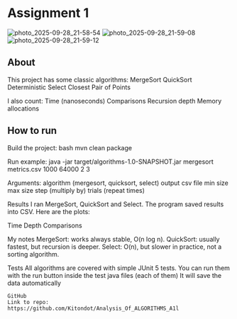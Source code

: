 # Assignment 1 
![photo_2025-09-28_21-58-54](https://github.com/user-attachments/assets/cd27b058-7492-4f25-91aa-4ecb1207c3f7)
![photo_2025-09-28_21-59-08](https://github.com/user-attachments/assets/5c47b643-bb86-4ac7-b1a8-1ff142e974fb)
![photo_2025-09-28_21-59-12](https://github.com/user-attachments/assets/592f8057-9aab-41ee-88b6-0c1824e47796)
## About
This project has some classic algorithms:
MergeSort
QuickSort
Deterministic Select
Closest Pair of Points

I also count:
Time (nanoseconds)
Comparisons
Recursion depth
Memory allocations



## How to run
Build the project:
bash
mvn clean package


Run example:
java -jar target/algorithms-1.0-SNAPSHOT.jar mergesort metrics.csv 1000 64000 2 3

Arguments:
algorithm (mergesort, quicksort, select)
output csv file
min size
max size
step (multiply by)
trials (repeat times)

Results
I ran MergeSort, QuickSort and Select.
The program saved results into CSV.
Here are the plots:

Time
Depth
Comparisons

My notes
MergeSort: works always stable, O(n log n).
QuickSort: usually fastest, but recursion is deeper.
Select: O(n), but slower in practice, not a sorting algorithm.

Tests
All algorithms are covered with simple JUnit 5 tests.
You can run them with the run button inside the test java files (each of them)
It will save the data automatically
```
GitHub
Link to repo:
https://github.com/Kitondot/Analysis_Of_ALGORITHMS_A1l



